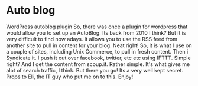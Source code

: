 # Auto blog
WordPress autoblog plugin
So, there was once a plugin for wordpress that would allow you to set up an AutoBlog. Its back from 2010 I think? But it is very difficult to find now adays. It allows you to use the RSS feed from another site to pull in content for your blog. Neat right! So, it is what I use on a couple of sites, including Unix Commerce, to pull in fresh content. Then i Syndicate it. I push it out over facebook, twitter, etc etc using IFTTT. Simple right? And I get the content from scoup.it. Rather simple. It's what gives me alot of search traffic, I think. But there you go! Its a very well kept secret. Props to Eli, the IT guy who put me on to this. Enjoy!
